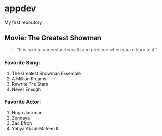 # appdev
My first repository
## Movie: The Greatest Showman
> "It is hard to understand wealth and privilege when you're born to it."
### Favorite Song: 
1. The Greatest Showman Ensemble
2. A Million Dreams
3. Rewrite The Stars
4. Never Enough
### Favorite Actor: 
1. Hugh Jackman
2. Zendaya
3. Zac Efron
4. Yahya Abdul-Mateen II
